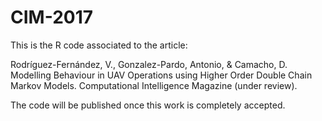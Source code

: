 # CIM-2017
This is the R code associated to the article: 

Rodríguez-Fernández, V., Gonzalez-Pardo, Antonio, & Camacho, D. Modelling Behaviour in UAV Operations using Higher Order Double Chain Markov Models. Computational Intelligence Magazine (under review).

The code will be published once this work is completely accepted.

